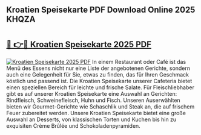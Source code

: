 ## Kroatien Speisekarte PDF Download Online 2025 KHQZA

# <h2><a href="http://gccesqw.nevu.top/?p=Kroatien+Speisekarte">🔗 👉🔴 Kroatien Speisekarte 2025 PDF</a></h2>

[![Kroatien Speisekarte 2025 PDF](https://i.imgur.com/dBaPXMq.png)](http://gccesqw.nevu.top/?p=Kroatien+Speisekarte)
In einem Restaurant oder Café ist das Menü des Essens nicht nur eine Liste der angebotenen Gerichte, sondern auch eine Gelegenheit für Sie, etwas zu finden, das für Ihren Geschmack köstlich und passend ist. Die Kroatien Speisekarte unserer Cafeteria bietet einen speziellen Bereich für leichte und frische Salate. Für Fleischliebhaber gibt es auf unserer Kroatien Speisekarte eine Auswahl an Gerichten: Rindfleisch, Schweinefleisch, Huhn und Fisch. Unseren Auserwählten bieten wir Gourmet-Gerichte wie Schaschlik und Steak an, die auf frischem Feuer zubereitet werden. Unsere Kroatien Speisekarte bietet eine große Auswahl an Desserts, von klassischen Torten und Kuchen bis hin zu exquisiten Crème Brûlée und Schokoladenpyramiden.
